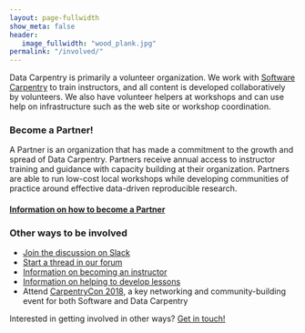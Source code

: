 ```yaml
---
layout: page-fullwidth
show_meta: false
header:
   image_fullwidth: "wood_plank.jpg"
permalink: "/involved/"
---
```


Data Carpentry is primarily a volunteer organization. We work with [Software Carpentry](http://software-carpentry.org) to train instructors, and all content is developed collaboratively
by volunteers. We also have volunteer helpers at workshops and can use help on infrastructure
such as the web site or workshop coordination.

### Become a Partner!

A Partner is an organization that has made a commitment to the growth and spread of Data Carpentry. Partners receive annual access to instructor training and guidance with capacity building at their organization. Partners are able to run low-cost local workshops while developing communities of practice around effective data-driven reproducible research.

#### [Information on how to become a Partner](/partnerships/)

### Other ways to be involved

- [Join the discussion on Slack](https://swc-slack-invite.herokuapp.com/)
- [Start a thread in our forum](https://carpentries.topicbox.com/)
- [Information on becoming an instructor](/involved-instructor/)
- [Information on helping to develop lessons](/involved-lessons/)
- Attend [CarpentryCon 2018](http://www.carpentrycon.org/), a key networking and community-building event for both Software and Data Carpentry

Interested in getting involved in other ways? [Get in touch!](mailto:team@carpentries.org)

